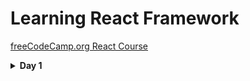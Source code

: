 # Learning React Framework

[freeCodeCamp.org React Course](https://youtu.be/bMknfKXIFA8)

<details>
  <summary><b>Day 1</b></summary>

  - What is React
  - React Components and Elements
  - JSX lang
  - Until 1:33
</details>
